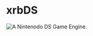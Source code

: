 # xrbDS
![A Nintenodo DS Game Engine.](https://github.com/user-attachments/assets/465a1af8-73b9-4282-a2f2-100b06992d59)
